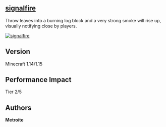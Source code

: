 ## [signalfire](https://minhaskamal.github.io/DownGit/#/home?url=https://github.com/Metroite/datapacks/tree/master/signalfire&rootDirectory=false)

Throw leaves into a burning log block and a very strong smoke will rise up, visually notifying close by players.

<a href="https://minhaskamal.github.io/DownGit/#/home?url=https://github.com/Metroite/datapacks/tree/master/signalfire&rootDirectory=false" rel="Smoke for attention! How cool.">![signalfire](signalfire.png?raw=true "Smoke for attention! How cool.")</a>

## Version

Minecraft 1.14/1.15

## Performance Impact

Tier 2/5

## Authors

**Metroite**
